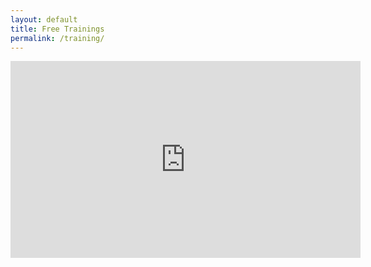 ```yaml
---
layout: default
title: Free Trainings
permalink: /training/
---
```

<iframe width="560" height="315" src="https://www.youtube.com/embed/k-rZ9R6UPgQ" frameborder="0" allow="accelerometer; autoplay; encrypted-media; gyroscope; picture-in-picture" allowfullscreen></iframe>
